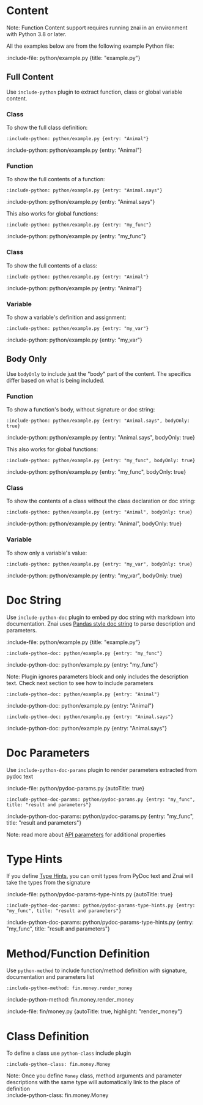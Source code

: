 # Content

Note: Function Content support requires running znai in an environment with Python 3.8 or later.

All the examples below are from the following example Python file:

:include-file: python/example.py {title: "example.py"}

## Full Content

Use `include-python` plugin to extract function, class or global variable content.

### Class

To show the full class definition:

    :include-python: python/example.py {entry: "Animal"}

:include-python: python/example.py {entry: "Animal"}

### Function

To show the full contents of a function:

    :include-python: python/example.py {entry: "Animal.says"}

:include-python: python/example.py {entry: "Animal.says"}

This also works for global functions:

    :include-python: python/example.py {entry: "my_func"}

:include-python: python/example.py {entry: "my_func"}

### Class

To show the full contents of a class:

    :include-python: python/example.py {entry: "Animal"}

:include-python: python/example.py {entry: "Animal"}

### Variable

To show a variable's definition and assignment:

    :include-python: python/example.py {entry: "my_var"}

:include-python: python/example.py {entry: "my_var"}

## Body Only

Use `bodyOnly` to include just the "body" part of the content.  The specifics differ based on what is being included.

### Function

To show a function's body, without signature or doc string:

    :include-python: python/example.py {entry: "Animal.says", bodyOnly: true}

:include-python: python/example.py {entry: "Animal.says", bodyOnly: true}

This also works for global functions:

    :include-python: python/example.py {entry: "my_func", bodyOnly: true}

:include-python: python/example.py {entry: "my_func", bodyOnly: true}

### Class

To show the contents of a class without the class declaration or doc string:

    :include-python: python/example.py {entry: "Animal", bodyOnly: true}

:include-python: python/example.py {entry: "Animal", bodyOnly: true}

### Variable

To show only a variable's value:

    :include-python: python/example.py {entry: "my_var", bodyOnly: true}

:include-python: python/example.py {entry: "my_var", bodyOnly: true}

# Doc String

Use `include-python-doc` plugin to embed py doc string with markdown into documentation.
Znai uses [Pandas style doc string](https://pandas.pydata.org/docs/development/contributing_docstring.html) to parse description and parameters.

:include-file: python/example.py {title: "example.py"}

    :include-python-doc: python/example.py {entry: "my_func"}

:include-python-doc: python/example.py {entry: "my_func"}

Note: Plugin ignores parameters block and only includes the description text. Check next section to see how to include
parameters

    :include-python-doc: python/example.py {entry: "Animal"}

:include-python-doc: python/example.py {entry: "Animal"}

    :include-python-doc: python/example.py {entry: "Animal.says"}
    
:include-python-doc: python/example.py {entry: "Animal.says"}

# Doc Parameters

Use `include-python-doc-params` plugin to render parameters extracted from pydoc text

:include-file: python/pydoc-params.py {autoTitle: true}

    :include-python-doc-params: python/pydoc-params.py {entry: "my_func", title: "result and parameters"}

:include-python-doc-params: python/pydoc-params.py {entry: "my_func", title: "result and parameters"}

Note: read more about [API parameters](snippets/api-parameters) for additional properties   

# Type Hints

If you define [Type Hints](https://docs.python.org/3/library/typing.html), you can omit types from PyDoc text and Znai will take the types from the signature

:include-file: python/pydoc-params-type-hints.py {autoTitle: true}

    :include-python-doc-params: python/pydoc-params-type-hints.py {entry: "my_func", title: "result and parameters"}

:include-python-doc-params: python/pydoc-params-type-hints.py {entry: "my_func", title: "result and parameters"}

# Method/Function Definition

Use `python-method` to include function/method definition with signature, documentation and parameters list

    :include-python-method: fin.money.render_money

:include-python-method: fin.money.render_money 

:include-file: fin/money.py {autoTitle: true, highlight: "render_money"}

# Class Definition

To define a class use `python-class` include plugin

    :include-python-class: fin.money.Money 

Note: Once you define `Money` class, method arguments and parameter descriptions with the same type will automatically link to the place of definition   
:include-python-class: fin.money.Money 
